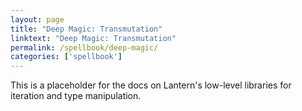 ```yaml
---
layout: page
title: "Deep Magic: Transmutation"
linktext: "Deep Magic: Transmutation"
permalink: /spellbook/deep-magic/
categories: ['spellbook']
---
```


This is a placeholder for the docs on Lantern's low-level libraries for iteration and type manipulation.
